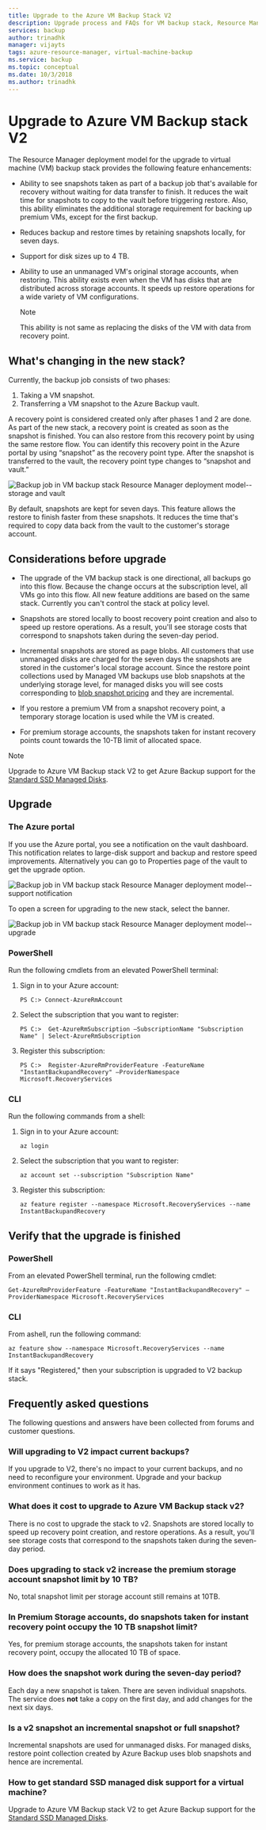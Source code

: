 ```yaml
---
title: Upgrade to the Azure VM Backup Stack V2
description: Upgrade process and FAQs for VM backup stack, Resource Manager deployment model
services: backup
author: trinadhk
manager: vijayts
tags: azure-resource-manager, virtual-machine-backup
ms.service: backup
ms.topic: conceptual
ms.date: 10/3/2018
ms.author: trinadhk
---
```


# Upgrade to Azure VM Backup stack V2

The Resource Manager deployment model for the upgrade to virtual machine (VM) backup stack provides the following feature enhancements:

* Ability to see snapshots taken as part of a backup job that's available for recovery without waiting for data transfer to finish. It reduces the wait time for snapshots to copy to the vault before triggering restore. Also, this ability eliminates the additional storage requirement for backing up premium VMs, except for the first backup.  

* Reduces backup and restore times by retaining snapshots locally, for seven days.

* Support for disk sizes up to 4 TB.

* Ability to use an unmanaged VM's original storage accounts, when restoring. This ability exists even when the VM has disks that are distributed across storage accounts. It speeds up restore operations for a wide variety of VM configurations.
    > [!NOTE]
    > This ability is not same as replacing the disks of the VM with data from recovery point.


## What's changing in the new stack?
Currently, the backup job consists of two phases:
1.	Taking a VM snapshot.
2.	Transferring a VM snapshot to the Azure Backup vault.

A recovery point is considered created only after phases 1 and 2 are done. As part of the new stack, a recovery point is created as soon as the snapshot is finished. You can also restore from this recovery point by using the same restore flow. You can identify this recovery point in the Azure portal by using “snapshot” as the recovery point type. After the snapshot is transferred to the vault, the recovery point type changes to “snapshot and vault.”

![Backup job in VM backup stack Resource Manager deployment model--storage and vault](./media/backup-azure-vms/instant-rp-flow.jpg)

By default, snapshots are kept for seven days. This feature allows the restore to finish faster from these snapshots. It reduces the time that's required to copy data back from the vault to the customer's storage account.

## Considerations before upgrade

* The upgrade of the VM backup stack is one directional, all backups go into this flow. Because the change occurs at the subscription level, all VMs go into this flow. All new feature additions are based on the same stack. Currently you can't control the stack at policy level.

* Snapshots are stored locally to boost recovery point creation and also to speed up restore operations. As a result, you'll see storage costs that correspond to snapshots taken during the seven-day period.

* Incremental snapshots are stored as page blobs. All customers that use unmanaged disks are charged for the seven days the snapshots are stored in the customer's local storage account. Since the restore point collections used by Managed VM backups use blob snapshots at the underlying storage level, for managed disks you will see costs corresponding to [blob snapshot pricing](https://docs.microsoft.com/rest/api/storageservices/understanding-how-snapshots-accrue-charges) and they are incremental.

* If you restore a premium VM from a snapshot recovery point, a temporary storage location is used while the VM is created.

* For premium storage accounts, the snapshots taken for instant recovery points count towards the 10-TB limit of allocated space.

> [!NOTE]
> Upgrade to Azure VM Backup stack V2 to get Azure Backup support for the [Standard SSD Managed Disks](https://azure.microsoft.com/blog/announcing-general-availability-of-standard-ssd-disks-for-azure-virtual-machine-workloads/).

## Upgrade
### The Azure portal
If you use the Azure portal, you see a notification on the vault dashboard. This notification relates to large-disk support and backup and restore speed improvements. Alternatively you can go to Properties page of the vault to get the upgrade option.

![Backup job in VM backup stack Resource Manager deployment model--support notification](./media/backup-azure-vms/instant-rp-banner.png)

To open a screen for upgrading to the new stack, select the banner.

![Backup job in VM backup stack Resource Manager deployment model--upgrade](./media/backup-azure-vms/instant-rp.png)

### PowerShell
Run the following cmdlets from an elevated PowerShell terminal:
1.	Sign in to your Azure account:

    ```
    PS C:> Connect-AzureRmAccount
    ```

2.	Select the subscription that you want to register:

    ```
    PS C:>  Get-AzureRmSubscription –SubscriptionName "Subscription Name" | Select-AzureRmSubscription
    ```

3.	Register this subscription:

    ```
    PS C:>  Register-AzureRmProviderFeature -FeatureName "InstantBackupandRecovery" –ProviderNamespace Microsoft.RecoveryServices
    ```
### CLI
Run the following commands from a shell:
1.	Sign in to your Azure account:

    ```
    az login
    ```

2.	Select the subscription that you want to register:

    ```
    az account set --subscription "Subscription Name"
    ```

3.	Register this subscription:

    ```
    az feature register --namespace Microsoft.RecoveryServices --name InstantBackupandRecovery
    ```

## Verify that the upgrade is finished
### PowerShell
From an elevated PowerShell terminal, run the following cmdlet:

```
Get-AzureRmProviderFeature -FeatureName "InstantBackupandRecovery" –ProviderNamespace Microsoft.RecoveryServices
```

### CLI
From ashell, run the following command:

```
az feature show --namespace Microsoft.RecoveryServices --name InstantBackupandRecovery
```

If it says "Registered," then your subscription is upgraded to V2 backup stack.

## Frequently asked questions

The following questions and answers have been collected from forums and customer questions.

### Will upgrading to V2 impact current backups?
If you upgrade to V2, there's no impact to your current backups, and no need to reconfigure your environment. Upgrade and your backup environment continues to work as it has.

### What does it cost to upgrade to Azure VM Backup stack v2?
There is no cost to upgrade the stack to v2. Snapshots are stored locally to speed up recovery point creation, and restore operations. As a result, you'll see storage costs that correspond to the snapshots taken during the seven-day period.

### Does upgrading to stack v2 increase the premium storage account snapshot limit by 10 TB?
No, total snapshot limit per storage account still remains at 10TB.

### In Premium Storage accounts, do snapshots taken for instant recovery point occupy the 10 TB snapshot limit?
Yes, for premium storage accounts, the snapshots taken for instant recovery point, occupy the allocated 10 TB of space.

### How does the snapshot work during the seven-day period?
Each day a new snapshot is taken. There are seven individual snapshots. The service does **not** take a copy on the first day, and add changes for the next six days.

### Is a v2 snapshot an incremental snapshot or full snapshot?
Incremental snapshots are used for unmanaged disks. For managed disks, restore point collection created by Azure Backup uses blob snapshots and hence are incremental.

### How to get standard SSD managed disk support for a virtual machine?
Upgrade to Azure VM Backup stack V2 to get Azure Backup support for the [Standard SSD Managed Disks](https://azure.microsoft.com/blog/announcing-general-availability-of-standard-ssd-disks-for-azure-virtual-machine-workloads/).

